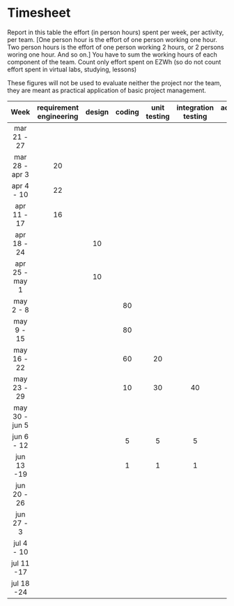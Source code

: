 # Timesheet

Report in this table the effort (in person hours) spent per week, per activity, per team. 
[One person hour is the effort of one person working one hour.
Two person hours is the effort of one person working 2 hours, or 2 persons woring one hour. And so on.]
You have to sum the working hours of each component of the team.
Count only effort spent on EZWh (so do not count effort spent in virtual labs, studying, lessons)

These figures will not be used to evaluate neither the project nor the team, they are meant as practical application of basic project management.

|      Week      | requirement engineering | design | coding | unit testing | integration testing | acceptance testing | management | git maven |
| :------------: | :---------------------: | :----: | :----: | :----------: | :-----------------: | :----------------: | :--------: | :-------: |
|  mar 21 - 27   |                         |        |        |              |                     |                    |            |     1     |
| mar 28 - apr 3 |           20            |        |        |              |                     |                    |            |           |
|   apr 4 - 10   |           22            |        |        |              |                     |                    |            |           |
|  apr 11 - 17   |           16            |        |        |              |                     |                    |            |           |
|  apr 18 - 24   |                         |   10   |        |              |                     |                    |            |           |
| apr 25 - may 1 |                         |   10   |        |              |                     |                    |            |           |
|   may 2 - 8    |                         |        |   80   |              |                     |                    |            |           |
|   may 9 - 15   |                         |        |   80   |              |                     |                    |            |           |
|  may 16 - 22   |                         |        |   60   |      20      |                     |                    |            |           |
|  may 23 - 29   |                         |        |   10   |      30      |         40          |                    |            |           |
| may 30 - jun 5 |                         |        |        |              |                     |         20         |            |           |
|   jun 6 - 12   |                         |        |    5   |       5      |          5          |                    |            |           |
|   jun 13 -19   |                         |        |    1   |       1      |          1          |                    |            |           |
|  jun 20 - 26   |                         |        |        |              |                     |                    |            |           |
|   jun 27 - 3   |                         |        |        |              |                     |                    |            |           |
|   jul 4 - 10   |                         |        |        |              |                     |                    |            |           |
|   jul 11 -17   |                         |        |        |              |                     |                    |            |           |
|   jul 18 -24   |                         |        |        |              |                     |                    |            |           |

